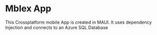 # Mblex App

This Crossplatform mobile App is created in MAUI. It uses dependency Injection and connects to an Azure SQL Database
